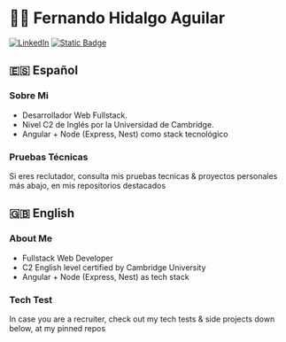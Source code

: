 # 👨‍💻 Fernando Hidalgo Aguilar
[![LinkedIn](https://img.shields.io/badge/Linkedin-%230077B5.svg?logo=linkedin&logoColor=white)](https://www.linkedin.com/in/fernando-hidalgo-aguilar-047)
[![Static Badge](https://img.shields.io/badge/CV-English-blue)](https://github.com/user-attachments/files/17939761/CV.English.Fernando.Miguel.Hidalgo.Aguilar.pdf/)

## 🇪🇸 Español
### Sobre Mi
- Desarrollador Web Fullstack.
- Nivel C2 de Inglés por la Universidad de Cambridge.
- Angular + Node (Express, Nest) como stack tecnológico

### Pruebas Técnicas
Si eres reclutador, consulta mis pruebas tecnicas & proyectos personales más abajo, en mis repositorios destacados

## 🇬🇧 English
### About Me
- Fullstack Web Developer
- C2 English level certified by Cambridge University
- Angular + Node (Express, Nest) as tech stack

### Tech Test
In case you are a recruiter, check out my tech tests & side projects down below, at my pinned repos
